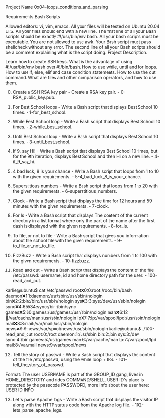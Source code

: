 Project Name
0x04-loops_conditions_and_parsing

Requirements Bash Scripts

Allowed editors: vi, vim, emacs.
All your files will be tested on Ubuntu 20.04 LTS.
All your files should end with a new line.
The first line of all your Bash scripts should be exactly #!/usr/bin/env bash.
All your bash scripts must be executable.
You are not allowed to use awk.
Your Bash script must pass shellcheck without any error.
The second line of all your Bash scripts should be a comment explaining what is the script doing.
Project Description.

Learn how to create SSH keys. What is the advantage of using #!/usr/bin/env bash over #!/bin/bash. How to use while, until and for loops. How to use if, else, elif and case condition statements. How to use the cut command. What are files and other comparison operators, and how to use them.

0. Create a SSH RSA key pair - Create a RSA key pair. - 0-RSA_public_key.pub.
1. For Best School loops - Write a Bash script that displays Best School 10 times. - 1-for_best_school.
2. While Best School loop - Write a Bash script that displays Best School 10 times. - 2-while_best_school.
3. Until Best School loop - Write a Bash script that displays Best School 10 times. - 3-until_best_school.
4. If 9, say Hi! - Write a Bash script that displays Best School 10 times, but for the 9th iteration, displays Best School and then Hi on a new line. - 4-if_9_say_hi.
5. 4 bad luck, 8 is your chance - Write a Bash script that loops from 1 to 10 with the given requirements. - 5-4_bad_luck_8_is_your_chance.
6. Superstitious numbers - Write a Bash script that loops from 1 to 20 with the given requirements. - 6-superstitious_numbers.
7. Clock - Write a Bash script that displays the time for 12 hours and 59 minutes with the given requirements. - 7-clock.
8. For ls - Write a Bash script that displays The content of the current directory in a list format where only the part of the name after the first dash is displayed with the given requirements. - 8-for_ls.
9. To file, or not to file - Write a Bash script that gives you information about the school file with the given requirements. - 9-to_file_or_not_to_file.
10. FizzBuzz - Write a Bash script that displays numbers from 1 to 100 with the given requirements. - 10-fizzbuzz.

11. Read and cut - Write a Bash script that displays the content of the file /etc/passwd: username, id and home directory path for the user. - 100-read_and_cut.

karlie@ubuntu$ cat /etc/passwd
root:x:0:0:root:/root:/bin/bash
daemon:x:1:1:daemon:/usr/sbin:/usr/sbin/nologin
bin:x:2:2:bin:/bin:/usr/sbin/nologin
sys:x:3:3:sys:/dev:/usr/sbin/nologin
sync:x:4:65534:sync:/bin:/bin/sync
games:x:5:60:games:/usr/games:/usr/sbin/nologin
man:x:6:12:man:/var/cache/man:/usr/sbin/nologin
lp:x:7:7:lp:/var/spool/lpd:/usr/sbin/nologin
mail:x:8:8:mail:/var/mail:/usr/sbin/nologin
news:x:9:9:news:/var/spool/news:/usr/sbin/nologin
karlie@ubuntu$ ./100-read_and_cut
root:0:/root
daemon:1:/usr/sbin
bin:2:/bin
sys:3:/dev
sync:4:/bin
games:5:/usr/games
man:6:/var/cache/man
lp:7:/var/spool/lpd
mail:8:/var/mail
news:9:/var/spool/news

12. Tell the story of passwd - Write a Bash script that displays the content of the file /etc/passwd, using the while loop + IFS. - 101-tell_the_story_of_passwd.

Format: The user USERNAME is part of the GROUP_ID gang, lives in HOME_DIRECTORY and rides COMMAND/SHELL. USER ID's place is protected by the passcode PASSWORD, more info about the user here: USER ID INFO

13. Let's parse Apache logs - Write a Bash script that displays the visitor IP along with the HTTP status code from the Apache log file. - 102-lets_parse_apache_logs.
